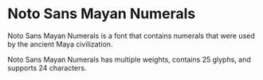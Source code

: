 
# Noto Sans Mayan Numerals

Noto Sans Mayan Numerals is a font that contains numerals that were used by the ancient Maya civilization. 

Noto Sans Mayan Numerals has multiple weights, contains 25 glyphs, and supports 24 characters.

